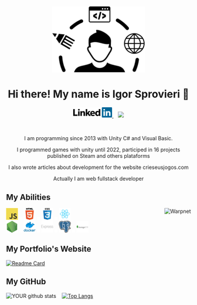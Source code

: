 <div align="center">

<img src="./public/full-stack-developer-icon.svg" width="50%"></img>

# Hi there! My name is Igor Sprovieri 👋

<a href="https://www.linkedin.com/in/igor-sprovieri/">
<img style="height: 28px;" src="./public/linkedin.svg"></img>
</a>
<img style="height: 8px;" src="./public/blank.svg"></img>
<a href="https://wa.me/message/AQZS3NOUQULWL1">
<img style="height: 28px;" src="https://img.shields.io/badge/WhatsApp-25D366?style=for-the-badge&logo=whatsapp&logoColor=white"></img>
</a>

<img style="height: 0px;" src="./public/blank.svg"></img>

I am programming since 2013 with Unity C# and Visual Basic.

I programmed games with unity until 2022, participed in 16 projects published on Steam and others plataforms

I also wrote articles about development for the website crieseusjogos.com

Actually I am web fullstack developer

</div>

## My Abilities

[<img align="right" alt="Warpnet" src="https://github-readme-stats.vercel.app/api/top-langs/?username=igorsprovieri&layout=compact&langs_count=3"/>](https://github.com/igorsprovieri/github-readme-stats)

<code><img height="32" src="https://raw.githubusercontent.com/github/explore/80688e429a7d4ef2fca1e82350fe8e3517d3494d/topics/javascript/javascript.png" alt="Javascript"/></code>
<img style="height: 8px;" src="./public/blank.svg"></img>
<code><img height="32" src="https://raw.githubusercontent.com/github/explore/80688e429a7d4ef2fca1e82350fe8e3517d3494d/topics/html/html.png" alt="HTML5"/></code>
<img style="height: 8px;" src="./public/blank.svg"></img>
<code><img height="32" src="https://raw.githubusercontent.com/github/explore/80688e429a7d4ef2fca1e82350fe8e3517d3494d/topics/css/css.png" alt="CSS"/></code>
<img style="height: 8px;" src="./public/blank.svg"></img>
<code><img height="32" src="https://raw.githubusercontent.com/github/explore/80688e429a7d4ef2fca1e82350fe8e3517d3494d/topics/react/react.png" alt="React"/></code> \
<code><img height="32" src="https://raw.githubusercontent.com/github/explore/80688e429a7d4ef2fca1e82350fe8e3517d3494d/topics/nodejs/nodejs.png" alt="Nodejs"/></code>
<img style="height: 8px;" src="./public/blank.svg"></img>
<code><img height="32" src="https://raw.githubusercontent.com/github/explore/80688e429a7d4ef2fca1e82350fe8e3517d3494d/topics/docker/docker.png" alt="Nodejs"/></code>
<img style="height: 8px;" src="./public/blank.svg"></img>
<code><img height="32" src="https://raw.githubusercontent.com/github/explore/80688e429a7d4ef2fca1e82350fe8e3517d3494d/topics/express/express.png" alt="MongoDB"/></code>
<img style="height: 8px;" src="./public/blank.svg"></img>
<code><img height="32" src="https://raw.githubusercontent.com/github/explore/80688e429a7d4ef2fca1e82350fe8e3517d3494d/topics/postgresql/postgresql.png" alt="PostegreSQL"/></code>
<img style="height: 8px;" src="./public/blank.svg"></img>
<code><img height="32" src="https://raw.githubusercontent.com/github/explore/80688e429a7d4ef2fca1e82350fe8e3517d3494d/topics/mongodb/mongodb.png" alt="MongoDB"/></code>

## My Portfolio's Website

[![Readme Card](https://github-readme-stats.vercel.app/api/pin/?username=IgorSprovieri&repo=site-portfolio)](https://github.com/igorsprovieri/site-portfolio)

## My GitHub

![YOUR github stats](https://github-readme-stats.vercel.app/api?username=igorsprovieri&hide=stars,prs,issues,contribs&show_icons=true)
<img style="height: 8px;" src="./public/blank.svg"></img>
[![Top Langs](https://github-readme-stats.vercel.app/api/top-langs/?username=igorsprovieri&layout=compact&langs_count=3)](https://github.com/igorsprovieri/github-readme-stats)
